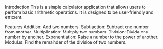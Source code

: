 Introduction
This is a simple calculator application that allows users to perform basic arithmetic operations. It is designed to be user-friendly and efficient.

Features
Addition: Add two numbers.
Subtraction: Subtract one number from another.
Multiplication: Multiply two numbers.
Division: Divide one number by another.
Exponentiation: Raise a number to the power of another.
Modulus: Find the remainder of the division of two numbers.
